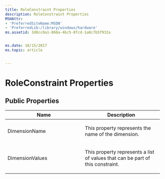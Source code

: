 ```yaml
---
title: RoleConstraint Properties
description: RoleConstraint Properties
MSHAttr:
- 'PreferredSiteName:MSDN'
- 'PreferredLib:/library/windows/hardware'
ms.assetid: 3d8cc0a1-866a-4bc5-8fcd-1a0c7b5f932a


ms.date: 10/15/2017
ms.topic: article


---
```


# RoleConstraint Properties


## <span id="Public_Properties"></span><span id="public_properties"></span><span id="PUBLIC_PROPERTIES"></span>Public Properties


<table>
<colgroup>
<col width="50%" />
<col width="50%" />
</colgroup>
<thead>
<tr class="header">
<th>Name</th>
<th>Description</th>
</tr>
</thead>
<tbody>
<tr class="odd">
<td><p>DimensionName</p></td>
<td><p>This property represents the name of the dimension.</p></td>
</tr>
<tr class="even">
<td><p>DimensionValues</p></td>
<td><p>This property represents a list of values that can be part of this constraint.</p></td>
</tr>
</tbody>
</table>

 

 

 






